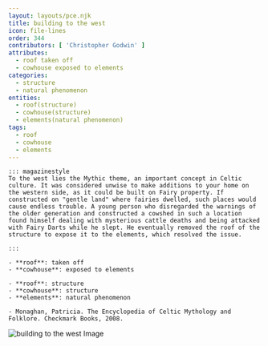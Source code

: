 ```yaml
---
layout: layouts/pce.njk
title: building to the west
icon: file-lines
order: 344
contributors: [ 'Christopher Godwin' ]
attributes:
  - roof taken off
  - cowhouse exposed to elements
categories:
  - structure
  - natural phenomenon
entities:
  - roof(structure)
  - cowhouse(structure)
  - elements(natural phenomenon)
tags:
  - roof
  - cowhouse
  - elements
---
```

``` tab [group1:Info]
::: magazinestyle
To the west lies the Mythic theme, an important concept in Celtic culture. It was considered unwise to make additions to your home on the western side, as it could be built on Fairy property. If constructed on "gentle land" where fairies dwelled, such places would cause endless trouble. A young person who disregarded the warnings of the older generation and constructed a cowshed in such a location found himself dealing with mysterious cattle deaths and being attacked with Fairy Darts while he slept. He eventually removed the roof of the structure to expose it to the elements, which resolved the issue.

:::
```
``` tab [group1:Attributes]
- **roof**: taken off
- **cowhouse**: exposed to elements
```
``` tab [group1:Entities]
- **roof**: structure
- **cowhouse**: structure
- **elements**: natural phenomenon
```
``` tab [group1:Sources]
- Monaghan, Patricia. The Encyclopedia of Celtic Mythology and Folklore. Checkmark Books, 2008.
```
![building to the west Image]([None])
